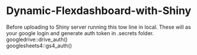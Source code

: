 # Dynamic-Flexdashboard-with-Shiny

Before uploading to Shiny server running this tow line in local. These will as your google login and generate auth token in .secrets folder. 
googledrive::drive_auth()  
googlesheets4::gs4_auth()  
